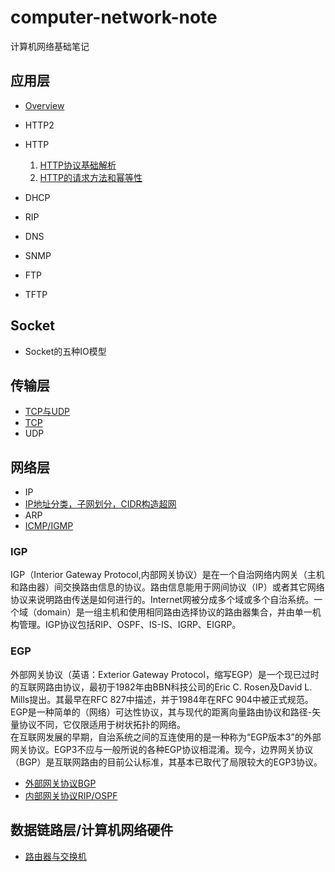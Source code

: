 # computer-network-note
计算机网络基础笔记
## 应用层
- [Overview](https://github.com/orochiZhang/computer-network-note/blob/master/Applicationlayer/Overview.md)
- HTTP2
- HTTP
  1. [HTTP协议基础解析](https://github.com/orochiZhang/computer-network-note/blob/master/Applicationlayer/HTTP_data_structure.md)
  2. [HTTP的请求方法和幂等性](https://github.com/orochiZhang/computer-network-note/blob/master/Applicationlayer/HTTP_Method_Idempotent.md)

- DHCP
- RIP
- DNS
- SNMP
- FTP
- TFTP

## Socket
- Socket的五种IO模型

## 传输层
- [TCP与UDP](https://github.com/orochiZhang/computer-network-note/blob/master/Transportlayer/TCP_and_UDP.md)
- [TCP](https://github.com/orochiZhang/computer-network-note/blob/master/Transportlayer/TCP.md)
- UDP

## 网络层
- IP
- [IP地址分类，子网划分，CIDR构造超网](https://github.com/orochiZhang/computer-network-note/blob/master/Networklayer/IP_address.md)
- ARP
- [ICMP/IGMP](https://github.com/orochiZhang/computer-network-note/blob/master/Networklayer/ICMP_and_IGMP.md)

### IGP
IGP（Interior Gateway Protocol,内部网关协议）是在一个自治网络内网关（主机和路由器）间交换路由信息的协议。路由信息能用于网间协议（IP）或者其它网络协议来说明路由传送是如何进行的。Internet网被分成多个域或多个自治系统。一个域（domain）是一组主机和使用相同路由选择协议的路由器集合，并由单一机构管理。IGP协议包括RIP、OSPF、IS-IS、IGRP、EIGRP。
### EGP
外部网关协议（英语：Exterior Gateway Protocol，缩写EGP）是一个现已过时的互联网路由协议，最初于1982年由BBN科技公司的Eric C. Rosen及David L. Mills提出。其最早在RFC 827中描述，并于1984年在RFC 904中被正式规范。EGP是一种简单的（网络）可达性协议，其与现代的距离向量路由协议和路径-矢量协议不同，它仅限适用于树状拓扑的网络。   
在互联网发展的早期，自治系统之间的互连使用的是一种称为“EGP版本3”的外部网关协议。EGP3不应与一般所说的各种EGP协议相混淆。现今，边界网关协议（BGP）是互联网路由的目前公认标准，其基本已取代了局限较大的EGP3协议。
- [外部网关协议BGP](https://github.com/orochiZhang/computer-network-note/blob/master/Networklayer/BGP.md)
- [内部网关协议RIP/OSPF](https://github.com/orochiZhang/computer-network-note/blob/master/Networklayer/RIP_and_OSPF.md)

## 数据链路层/计算机网络硬件
- [路由器与交换机](https://github.com/orochiZhang/computer-network-note/blob/master/DataLinkLayer/Router_and_Switch.md)

